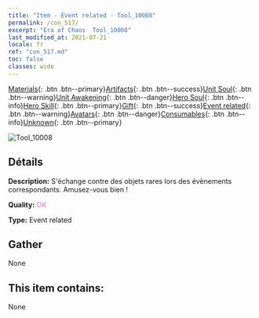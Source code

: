 ```yaml
---
title: "Item - Event related - Tool_10008"
permalink: /con_517/
excerpt: "Era of Chaos  Tool_10008"
last_modified_at: 2021-07-21
locale: fr
ref: "con_517.md"
toc: false
classes: wide
---
```

 [Materials](/ItemsFR/){: .btn .btn--primary}[Artifacts](/ItemsFR/Artifacts/){: .btn .btn--success}[Unit Soul](/ItemsFR/UnitSoul/){: .btn .btn--warning}[Unit Awakening](/ItemsFR/UnitAwakening/){: .btn .btn--danger}[Hero Soul](/ItemsFR/HeroSoul/){: .btn .btn--info}[Hero Skill](/ItemsFR/HeroSkill/){: .btn .btn--primary}[Gift](/ItemsFR/Gift/){: .btn .btn--success}[Event related](/ItemsFR/Events/){: .btn .btn--warning}[Avatars](/ItemsFR/Avatars/){: .btn .btn--danger}[Consumables](/ItemsFR/Consumables/){: .btn .btn--info}[Unknown](/ItemsFR/Unknown/){: .btn .btn--primary}

 ![Tool_10008](/images/t/i_10008.png)

## Détails
 **Description:** S'échange contre des objets rares lors des évènements correspondants. Amusez-vous bien !

 **Quality:** <span style="color: #DA70D6">OK</span>

 **Type:** Event related

## Gather

  None

## This item contains:

  None

